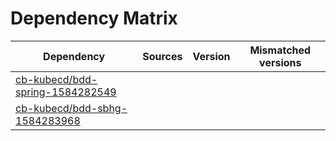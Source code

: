 # Dependency Matrix

Dependency | Sources | Version | Mismatched versions
---------- | ------- | ------- | -------------------
[cb-kubecd/bdd-spring-1584282549](https://github.com/cb-kubecd/bdd-spring-1584282549.git) |  | []() | 
[cb-kubecd/bdd-sbhg-1584283968](https://github.com/cb-kubecd/bdd-sbhg-1584283968.git) |  | []() | 
